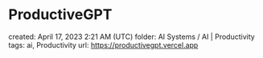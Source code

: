 # ProductiveGPT

created: April 17, 2023 2:21 AM (UTC)
folder: AI Systems / AI | Productivity
tags: ai, Productivity
url: https://productivegpt.vercel.app